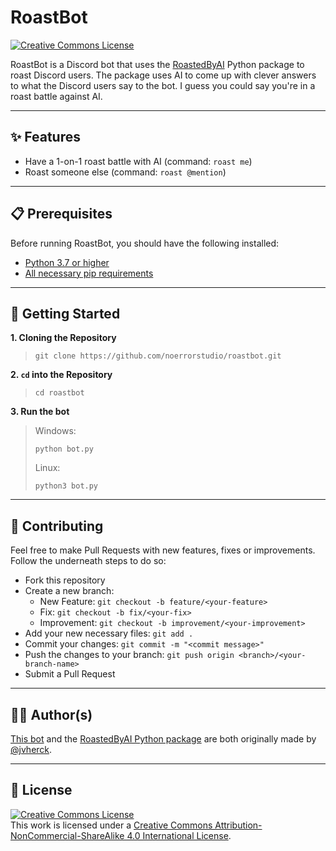 # RoastBot
<a rel="license" href="http://creativecommons.org/licenses/by-nc-sa/4.0/"><img alt="Creative Commons License" style="border-width:0" src="https://i.creativecommons.org/l/by-nc-sa/4.0/88x31.png" /></a>

RoastBot is a Discord bot that uses the [RoastedByAI](https://pypi.org/project/roastedbyai) Python package
to roast Discord users. The package uses AI to come up with clever
answers to what the Discord users say to the bot. I guess you could say
you're in a roast battle against AI.


---


## ✨ Features
- Have a 1-on-1 roast battle with AI (command: `roast me`)
- Roast someone else (command: `roast @mention`)


---


## 📋 Prerequisites
Before running RoastBot, you should have the following installed:
- [Python 3.7 or higher](https://python.org/downloads)
- [All necessary pip requirements](https://github.com/NoErrorStudio/RoastBot/blob/master/requirements.txt)


---


## 🚀 Getting Started
**1. Cloning the Repository**
> ```shell
> git clone https://github.com/noerrorstudio/roastbot.git
> ```
**2. **`cd`** into the Repository**
> ```shell
> cd roastbot
> ```
**3. Run the bot**
> Windows:
> ```shell
> python bot.py
> ```
> Linux:
> ```shell
> python3 bot.py
> ```


---


## 🤝 Contributing
Feel free to make Pull Requests with new features, fixes or improvements.
Follow the underneath steps to do so:

- Fork this repository
- Create a new branch:
  - New Feature: `git checkout -b feature/<your-feature>`
  - Fix: `git checkout -b fix/<your-fix>`
  - Improvement: `git checkout -b improvement/<your-improvement>`
- Add your new necessary files: `git add .`
- Commit your changes: `git commit -m "<commit message>"`
- Push the changes to your branch: `git push origin <branch>/<your-branch-name>`
- Submit a Pull Request


---


## 👨‍💻 Author(s)
[This bot](https://github.com/noerrorstudio/roastbot) and the [RoastedByAI Python package](https://github.com/jvherck/roastedbyai) are both originally made by [@jvherck](https://github.com/jvherck).


---


## 📄 License
<a rel="license" href="http://creativecommons.org/licenses/by-nc-sa/4.0/"><img alt="Creative Commons License" style="border-width:0" src="https://i.creativecommons.org/l/by-nc-sa/4.0/88x31.png" /></a><br />This work is licensed under a <a rel="license" href="http://creativecommons.org/licenses/by-nc-sa/4.0/">Creative Commons Attribution-NonCommercial-ShareAlike 4.0 International License</a>.

